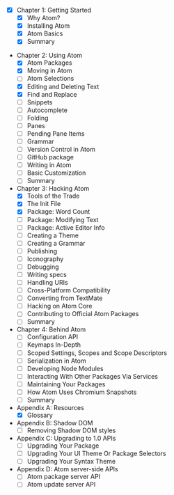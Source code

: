 * [x] Chapter 1: Getting Started
  * [x] Why Atom?
  * [x] Installing Atom
  * [x] Atom Basics
  * [x] Summary
* Chapter 2: Using Atom
  * [x] Atom Packages
  * [x] Moving in Atom
  * [ ] Atom Selections
  * [x] Editing and Deleting Text
  * [X] Find and Replace
  * [ ] Snippets
  * [ ] Autocomplete
  * [ ] Folding
  * [ ] Panes
  * [ ] Pending Pane Items
  * [ ] Grammar
  * [ ] Version Control in Atom
  * [ ] GitHub package
  * [ ] Writing in Atom
  * [ ] Basic Customization
  * [ ] Summary
* Chapter 3: Hacking Atom
  * [x] Tools of the Trade
  * [x] The Init File
  * [x] Package: Word Count
  * [ ] Package: Modifying Text
  * [ ] Package: Active Editor Info
  * [ ] Creating a Theme
  * [ ] Creating a Grammar
  * [ ] Publishing
  * [ ] Iconography
  * [ ] Debugging
  * [ ] Writing specs
  * [ ] Handling URIs
  * [ ] Cross-Platform Compatibility
  * [ ] Converting from TextMate
  * [ ] Hacking on Atom Core
  * [ ] Contributing to Official Atom Packages
  * [ ] Summary
* Chapter 4: Behind Atom
  * [ ] Configuration API
  * [ ] Keymaps In-Depth
  * [ ] Scoped Settings, Scopes and Scope Descriptors
  * [ ] Serialization in Atom
  * [ ] Developing Node Modules
  * [ ] Interacting With Other Packages Via Services
  * [ ] Maintaining Your Packages
  * [ ] How Atom Uses Chromium Snapshots
  * [ ] Summary
* Appendix A: Resources
  * [x] Glossary
* Appendix B: Shadow DOM
  * [ ] Removing Shadow DOM styles
* Appendix C: Upgrading to 1.0 APIs
  * [ ] Upgrading Your Package
  * [ ] Upgrading Your UI Theme Or Package Selectors
  * [ ] Upgrading Your Syntax Theme
* Appendix D: Atom server-side APIs
  * [ ] Atom package server API
  * [ ] Atom update server API
